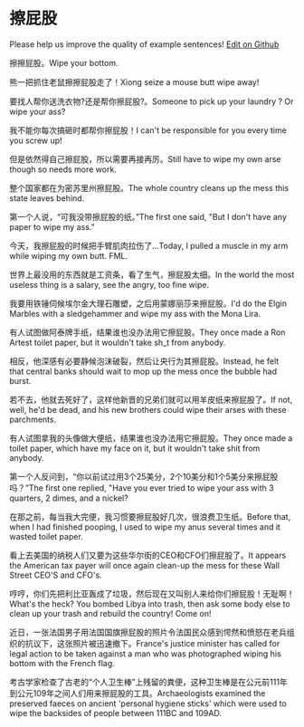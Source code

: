 # 擦屁股

Please help us improve the quality of example sentences! [Edit on Github](https://github.com/jiyushe/jiyu-example-sentence-source/blob/main/chinese/capigu.md)

<p><span class="chinese">擦擦屁股。</span><span class="english">Wipe your bottom.</span></p>

<p><span class="chinese">熊一把抓住老鼠擦擦屁股走了！</span><span class="english">Xiong seize a mouse butt wipe away!</span></p>

<p><span class="chinese">要找人帮你送洗衣物?还是帮你擦屁股?。</span><span class="english">Someone to pick up your laundry ? Or wipe your ass?</span></p>

<p><span class="chinese">我不能你每次搞砸时都帮你擦屁股！</span><span class="english">I can't be responsible for you every time you screw up!</span></p>

<p><span class="chinese">但是依然得自己擦屁股，所以需要再接再厉。</span><span class="english">Still have to wipe my own arse though so needs more work.</span></p>

<p><span class="chinese">整个国家都在为密苏里州擦屁股。</span><span class="english">The whole country cleans up the mess this state leaves behind.</span></p>

<p><span class="chinese">第一个人说，“可我没带擦屁股的纸。”</span><span class="english">The first one said, "But I don't have any paper to wipe my ass."</span></p>

<p><span class="chinese">今天，我擦屁股的时候把手臂肌肉拉伤了…</span><span class="english">Today, I pulled a muscle in my arm while wiping my own butt. FML.</span></p>

<p><span class="chinese">世界上最没用的东西就是工资条，看了生气，擦屁股太细。</span><span class="english">In the world the most useless thing is a salary, see the angry, too fine wipe.</span></p>

<p><span class="chinese">我要用铁锤伺候埃尔金大理石雕塑，之后用蒙娜丽莎来擦屁股。</span><span class="english">I'd do the Elgin Marbles with a sledgehammer and wipe my ass with the Mona Lira.</span></p>

<p><span class="chinese">有人试图做阿泰牌手纸，结果谁也没办法用它擦屁股。</span><span class="english">They once made a Ron Artest toilet paper, but it wouldn't take sh_t from anybody.</span></p>

<p><span class="chinese">相反，他深感有必要静候泡沫破裂，然后让央行为其擦屁股。</span><span class="english">Instead, he felt that central banks should wait to mop up the mess once the bubble had burst.</span></p>

<p><span class="chinese">若不去，他就去死好了，这样他新晋的兄弟们就可以用羊皮纸来擦屁股了。</span><span class="english">If not, well, he'd be dead, and his new brothers could wipe their arses with these parchments.</span></p>

<p><span class="chinese">有人试图拿我的头像做大便纸，结果谁也没办法用它擦屁股。</span><span class="english">They once made a toilet paper, which have my face on it, but it wouldn't take shit from anybody.</span></p>

<p><span class="chinese">第一个人反问到，“你以前试过用3个25美分，2个10美分和1个5美分来擦屁股吗？”</span><span class="english">The first one replied, "Have you ever tried to wipe your ass with 3 quarters, 2 dimes, and a nickel?</span></p>

<p><span class="chinese">在那之前，每当我大完便，我习惯要擦屁股好几次，很浪费卫生纸。</span><span class="english">Before that, when I had finished pooping, I used to wipe my anus several times and it wasted toilet paper.</span></p>

<p><span class="chinese">看上去美国的纳税人们又要为这些华尔街的CEO和CFO们擦屁股了。</span><span class="english">It appears the American tax payer will once again clean-up the mess for these Wall Street CEO'S and CFO's.</span></p>

<p><span class="chinese">哼哼，你们先把利比亚轰成了垃圾，然后现在又叫别人来给你们擦屁股！无耻啊！</span><span class="english">What's the heck? You bombed Libya into trash, then ask some body else to clean up your trash and rebuild the country! Come on!</span></p>

<p><span class="chinese">近日，一张法国男子用法国国旗擦屁股的照片令法国民众感到愕然和愤怒在老兵组织的抗议下，这张照片被迅速撤下。</span><span class="english">France's justice minister has called for legal action to be taken against a man who was photographed wiping his bottom with the French flag.</span></p>

<p><span class="chinese">考古学家检查了古老的“个人卫生棒”上残留的粪便，这种卫生棒是在公元前111年到公元109年之间人们用来擦屁股的工具。</span><span class="english">Archaeologists examined the preserved faeces on ancient 'personal hygiene sticks' which were used to wipe the backsides of people between 111BC and 109AD.</span></p>

